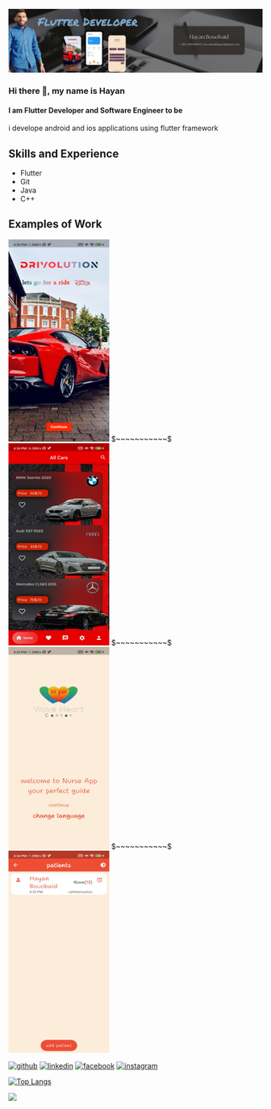 ![I am Flutter Developer and Software Engineer to be](https://github.com/Hayan47/Hayan47/blob/main/PicsArt_04-16-04.30.11.jpg)

### Hi there 👋, my name is Hayan
#### I am Flutter Developer and Software Engineer to be


i develope android and ios applications using flutter framework

## Skills and Experience
* Flutter 
* Git 
* Java
* C++

## Examples of Work

<p float="left">
<img src="https://github.com/Hayan47/Hayan47/blob/main/car1.jpg" width="200" height="400" />
  $~~~~~~~~~~~$
<img src="https://github.com/Hayan47/Hayan47/blob/main/car2.jpg" width="200" height="400" />
  $~~~~~~~~~~~$
<img src="https://github.com/Hayan47/Hayan47/blob/main/nurse1.jpg" width="200" height="400" />
  $~~~~~~~~~~~$
<img src="https://github.com/Hayan47/Hayan47/blob/main/nurse3.jpg" width="200" height="400" />
</p>


[<img src='https://cdn.jsdelivr.net/npm/simple-icons@3.0.1/icons/github.svg' alt='github' height='40'>](https://github.com/Hayan47)  [<img src='https://cdn.jsdelivr.net/npm/simple-icons@3.0.1/icons/linkedin.svg' alt='linkedin' height='40'>](https://www.linkedin.com/in/hayan47/)  [<img src='https://cdn.jsdelivr.net/npm/simple-icons@3.0.1/icons/facebook.svg' alt='facebook' height='40'>](https://www.facebook.com/Ab.39am)  [<img src='https://cdn.jsdelivr.net/npm/simple-icons@3.0.1/icons/instagram.svg' alt='instagram' height='40'>](https://www.instagram.com/hayan_bouobaid/)  

[![Top Langs](https://github-readme-stats.vercel.app/api/top-langs/?username=Hayan47)](https://github.com/anuraghazra/github-readme-stats)

![](https://komarev.com/ghpvc/?username=Hayan47)

